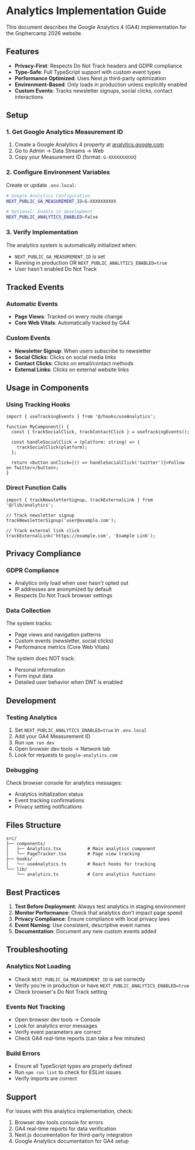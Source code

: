 # Analytics Implementation Guide

This document describes the Google Analytics 4 (GA4) implementation for the Gophercamp 2026 website.

## Features

- **Privacy-First**: Respects Do Not Track headers and GDPR compliance
- **Type-Safe**: Full TypeScript support with custom event types
- **Performance Optimized**: Uses Next.js third-party optimization
- **Environment-Based**: Only loads in production unless explicitly enabled
- **Custom Events**: Tracks newsletter signups, social clicks, contact interactions

## Setup

### 1. Get Google Analytics Measurement ID

1. Create a Google Analytics 4 property at [analytics.google.com](https://analytics.google.com)
2. Go to Admin → Data Streams → Web
3. Copy your Measurement ID (format: `G-XXXXXXXXXX`)

### 2. Configure Environment Variables

Create or update `.env.local`:

```bash
# Google Analytics Configuration
NEXT_PUBLIC_GA_MEASUREMENT_ID=G-XXXXXXXXXX

# Optional: Enable in development
NEXT_PUBLIC_ANALYTICS_ENABLED=false
```

### 3. Verify Implementation

The analytics system is automatically initialized when:

- `NEXT_PUBLIC_GA_MEASUREMENT_ID` is set
- Running in production OR `NEXT_PUBLIC_ANALYTICS_ENABLED=true`
- User hasn't enabled Do Not Track

## Tracked Events

### Automatic Events

- **Page Views**: Tracked on every route change
- **Core Web Vitals**: Automatically tracked by GA4

### Custom Events

- **Newsletter Signup**: When users subscribe to newsletter
- **Social Clicks**: Clicks on social media links
- **Contact Clicks**: Clicks on email/contact methods
- **External Links**: Clicks on external website links

## Usage in Components

### Using Tracking Hooks

```tsx
import { useTrackingEvents } from '@/hooks/useAnalytics';

function MyComponent() {
  const { trackSocialClick, trackContactClick } = useTrackingEvents();

  const handleSocialClick = (platform: string) => {
    trackSocialClick(platform);
  };

  return <button onClick={() => handleSocialClick('twitter')}>Follow on Twitter</button>;
}
```

### Direct Function Calls

```tsx
import { trackNewsletterSignup, trackExternalLink } from '@/lib/analytics';

// Track newsletter signup
trackNewsletterSignup('user@example.com');

// Track external link click
trackExternalLink('https://example.com', 'Example Link');
```

## Privacy Compliance

### GDPR Compliance

- Analytics only load when user hasn't opted out
- IP addresses are anonymized by default
- Respects Do Not Track browser settings

### Data Collection

The system tracks:

- Page views and navigation patterns
- Custom events (newsletter, social clicks)
- Performance metrics (Core Web Vitals)

The system does NOT track:

- Personal information
- Form input data
- Detailed user behavior when DNT is enabled

## Development

### Testing Analytics

1. Set `NEXT_PUBLIC_ANALYTICS_ENABLED=true` in `.env.local`
2. Add your GA4 Measurement ID
3. Run `npm run dev`
4. Open browser dev tools → Network tab
5. Look for requests to `google-analytics.com`

### Debugging

Check browser console for analytics messages:

- Analytics initialization status
- Event tracking confirmations
- Privacy setting notifications

## Files Structure

```
src/
├── components/
│   ├── Analytics.tsx          # Main analytics component
│   └── PageTracker.tsx        # Page view tracking
├── hooks/
│   └── useAnalytics.ts        # React hooks for tracking
└── lib/
    └── analytics.ts           # Core analytics functions
```

## Best Practices

1. **Test Before Deployment**: Always test analytics in staging environment
2. **Monitor Performance**: Check that analytics don't impact page speed
3. **Privacy Compliance**: Ensure compliance with local privacy laws
4. **Event Naming**: Use consistent, descriptive event names
5. **Documentation**: Document any new custom events added

## Troubleshooting

### Analytics Not Loading

- Check `NEXT_PUBLIC_GA_MEASUREMENT_ID` is set correctly
- Verify you're in production or have `NEXT_PUBLIC_ANALYTICS_ENABLED=true`
- Check browser's Do Not Track setting

### Events Not Tracking

- Open browser dev tools → Console
- Look for analytics error messages
- Verify event parameters are correct
- Check GA4 real-time reports (can take a few minutes)

### Build Errors

- Ensure all TypeScript types are properly defined
- Run `npm run lint` to check for ESLint issues
- Verify imports are correct

## Support

For issues with this analytics implementation, check:

1. Browser dev tools console for errors
2. GA4 real-time reports for data verification
3. Next.js documentation for third-party integration
4. Google Analytics documentation for GA4 setup
